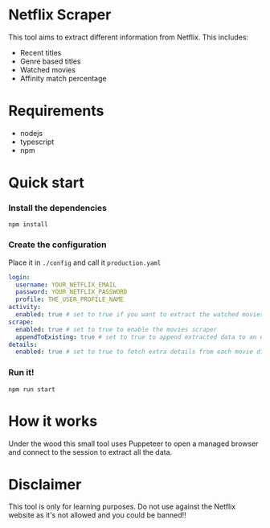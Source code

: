 # Netflix Scraper
This tool aims to extract different information from Netflix. This includes:
- Recent titles
- Genre based titles
- Watched movies
- Affinity match percentage

# Requirements
- nodejs
- typescript
- npm

# Quick start
### Install the dependencies
```shell
npm install
```
### Create the configuration
Place it in ```./config``` and call it ```production.yaml```
```yaml
login:
  username: YOUR_NETFLIX_EMAIL
  password: YOUR_NETFLIX_PASSWORD
  profile: THE_USER_PROFILE_NAME
activity:
  enabled: true # set to true if you want to extract the watched movies
scrape:
  enabled: true # set to true to enable the movies scraper
  appendToExisting: true # set to true to append extracted data to an existing/previous scrape
details:
  enabled: true # set to true to fetch extra details from each movie discovered during the scrape procedure
```
### Run it!
```shell
npm run start
```
# How it works
Under the wood this small tool uses Puppeteer to open a managed browser and connect to the session to extract all the data.

# Disclaimer
This tool is only for learning purposes. Do not use against the Netflix website as it's not allowed and you could be banned!!